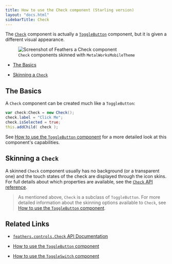 ```yaml
---
title: How to use the Check component (Starling version)
layout: "docs.html"
sidebarTitle: Check
---
```


The [`Check`](/api-reference/feathers/controls/Check.html) component is actually a [`ToggleButton`](./toggle-button.md) component, but it is given a different visual appearance.

<figure>
<img src="/learn/as3-starling/images/check.png" srcset="/learn/as3-starling/images/check@2x.png 2x" alt="Screenshot of Feathers a Check component" />
<figcaption><code>Check</code> components skinned with <code>MetalWorksMobileTheme</code></figcaption>
</figure>

- [The Basics](#the-basics)

- [Skinning a `Check`](#skinning-a-check)

## The Basics

A `Check` component can be created much like a `ToggleButton`:

```actionscript
var check:Check = new Check();
check.label = "Click Me";
check.isSelected = true;
this.addChild( check );
```

See [How to use the `ToggleButton` component](./toggle-button.md) for a more detailed look at this component's capabilities.

## Skinning a `Check`

A skinned `Check` component usually has no background (or a transparent one) and the touch states of the check are displayed through the icon skins. For full details about which properties are available, see the [`Check` API reference](/api-reference/feathers/controls/Check.html).

> As mentioned above, `Check` is a subclass of `ToggleButton`. For more detailed information about the skinning options available to `Check`, see [How to use the `ToggleButton` component](./toggle-button.md).

## Related Links

- [`feathers.controls.Check` API Documentation](/api-reference/feathers/controls/Check.html)

- [How to use the `ToggleButton` component](./toggle-button.md)

- [How to use the `ToggleSwitch` component](./toggle-switch.md)
